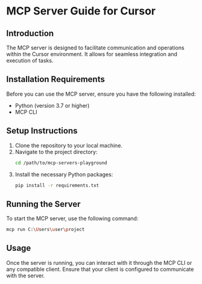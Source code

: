 # MCP Server Guide for Cursor

## Introduction

The MCP server is designed to facilitate communication and operations within the Cursor environment. It allows for seamless integration and execution of tasks.

## Installation Requirements

Before you can use the MCP server, ensure you have the following installed:

- Python (version 3.7 or higher)
- MCP CLI

## Setup Instructions

1. Clone the repository to your local machine.
2. Navigate to the project directory:
   ```bash
   cd /path/to/mcp-servers-playground
   ```
3. Install the necessary Python packages:
   ```bash
   pip install -r requirements.txt
   ```

## Running the Server

To start the MCP server, use the following command:

```bash
mcp run C:\Users\user\project
```

## Usage

Once the server is running, you can interact with it through the MCP CLI or any compatible client. Ensure that your client is configured to communicate with the server.

